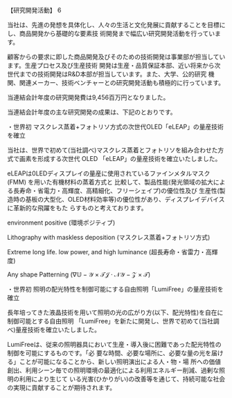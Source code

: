 【研究開発活動】 6

当社は、先進の発想を具体化し、人々の生活と文化発展に貢献することを目標にし、商品開発から基礎的な要素技 術開発まで幅広い研究開発活動を行っています。

顧客からの要求に即した商品開発及びそのための技術開発は事業部が担当しています。生産プロセス及び生産技術 開発は生産・品質保証本部、近い将来から次世代までの技術開発はR&D本部が担当しています。また、大学、公的研究 機関、関連メーカー、技術ベンチャーとの研究開発活動も積極的に行っています。

当連結会計年度の研究開発費は9,456百万円となりました。

当連結会計年度の主な研究開発の成果は、下記のとおりです。

・世界初 マスクレス蒸着+フォトリソ方式の次世代OLED「eLEAP」の量産技術を確立

当社は、世界で初めて(当社調べ)マスクレス蒸着とフォトリソを組み合わせた方式で画素を形成する次世代 OLED 「eLEAP」の量産技術を確立いたしました。

eLEAPは0LEDディスプレイの量産に使用されているファインメタルマスク (FMM) を用いた有機材料の蒸着方式と 比較して、製品性能(発光領域の拡大による長寿命・省電力・高輝度、高精細化、フリーシェイプ)の優位性及び 生産性(製造時の基板の大型化、OLED材料効率等)の優位性があり、ディスプレイデバイスに革新的な飛躍をもた らすものと考えております。

environment positive (環境ポジティブ)

Lithography with maskless deposition (マスクレス蒸着+フォトリソ方式)

Extreme long life. low power, and high luminance (超長寿命・省雷力・高輝度)

Any shape Patterning  $(\nabla \mathbb{U} - \mathcal{Y} \times \mathcal{T} \mathcal{J} \cdot \mathcal{N} \mathcal{Y} - \mathcal{Z} \times \mathcal{T})$ 

・世界初 照明の配光特性を制御可能にする自由照明「LumiFree」の量産技術を確立

長年培ってきた液晶技術を用いて照明の光の広がり方(以下、配光特性)を自在に制御可能とする自由照明 「LumiFree」を新たに開発し、世界で初めて(当社調べ)量産技術を確立いたしました。

LumiFreeは、従来の照明器具において生産・導入後に困難であった配光特性の制御を可能にするものです。「必 要な時間、必要な場所に、必要な量の光を届ける」ことが可能になることから、新しい照明演出による人・物・場 所への価値創出、利用シーン毎での照明環境の最適化による利用エネルギー削減、過剰な照明の利用により生じて いる光害(ひかりがい)の改善等を通じて、持続可能な社会の実現に貢献することが期待されます。